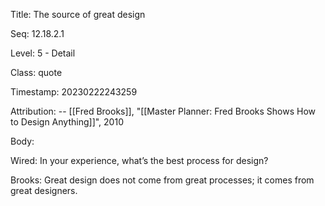 Title:  The source of great design

Seq:    12.18.2.1

Level:  5 - Detail

Class:  quote

Timestamp: 20230222243259

Attribution: -- [[Fred Brooks]], "[[Master Planner: Fred Brooks Shows How to Design Anything]]", 2010

Body:

Wired: In your experience, what’s the best process for design?

Brooks: Great design does not come from great processes; it comes from great designers.
